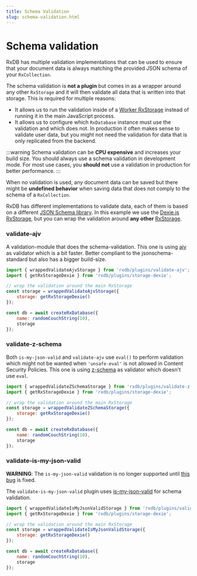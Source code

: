 ```yaml
---
title: Schema Validation
slug: schema-validation.html
---
```


# Schema validation

RxDB has multiple validation implementations that can be used to ensure that your document data is always matching the provided JSON 
schema of your `RxCollection`.

The schema validation is **not a plugin** but comes in as a wrapper around any other `RxStorage` and it will then validate all data that is written into that storage. This is required for multiple reasons:
- It allows us to run the validation inside of a [Worker RxStorage](./rx-storage-worker.md) instead of running it in the main JavaScript process.
- It allows us to configure which `RxDatabase` instance must use the validation and which does not. In production it often makes sense to validate user data, but you might not need the validation for data that is only replicated from the backend.

:::warning
Schema validation can be **CPU expensive** and increases your build size. You should always use a schema validation in development mode. For most use cases, you **should not** use a validation in production for better performance.
:::

When no validation is used, any document data can be saved but there might be **undefined behavior** when saving data that does not comply to the schema of a `RxCollection`.


RxDB has different implementations to validate data, each of them is based on a different [JSON Schema library](https://json-schema.org/tools). In this example we use the [Dexie.js RxStorage](./rx-storage-dexie.md), but you can wrap the validation around **any other** [RxStorage](./rx-storage.md).

### validate-ajv

A validation-module that does the schema-validation. This one is using [ajv](https://github.com/epoberezkin/ajv) as validator which is a bit faster. Better compliant to the jsonschema-standard but also has a bigger build-size.

```javascript
import { wrappedValidateAjvStorage } from 'rxdb/plugins/validate-ajv';
import { getRxStorageDexie } from 'rxdb/plugins/storage-dexie';

// wrap the validation around the main RxStorage
const storage = wrappedValidateAjvStorage({
    storage: getRxStorageDexie()
});

const db = await createRxDatabase({
    name: randomCouchString(10),
    storage
});
```

### validate-z-schema

Both `is-my-json-valid` and `validate-ajv` use `eval()` to perform validation which might not be wanted when `'unsafe-eval'` is not allowed in Content Security Policies. This one is using [z-schema](https://github.com/zaggino/z-schema) as validator which doesn't use `eval`.

```javascript
import { wrappedValidateZSchemaStorage } from 'rxdb/plugins/validate-z-schema';
import { getRxStorageDexie } from 'rxdb/plugins/storage-dexie';

// wrap the validation around the main RxStorage
const storage = wrappedValidateZSchemaStorage({
    storage: getRxStorageDexie()
});

const db = await createRxDatabase({
    name: randomCouchString(10),
    storage
});
```


### validate-is-my-json-valid

**WARNING**: The `is-my-json-valid` validation is no longer supported until [this bug](https://github.com/mafintosh/is-my-json-valid/pull/192) is fixed.

The `validate-is-my-json-valid` plugin uses [is-my-json-valid](https://www.npmjs.com/package/is-my-json-valid) for schema validation.

```javascript
import { wrappedValidateIsMyJsonValidStorage } from 'rxdb/plugins/validate-is-my-json-valid';
import { getRxStorageDexie } from 'rxdb/plugins/storage-dexie';

// wrap the validation around the main RxStorage
const storage = wrappedValidateIsMyJsonValidStorage({
    storage: getRxStorageDexie()
});

const db = await createRxDatabase({
    name: randomCouchString(10),
    storage
});
```


